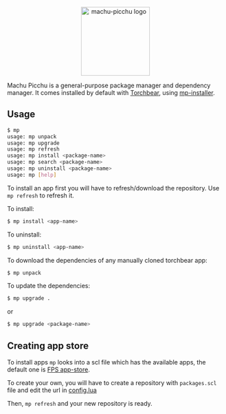 <p align="center"><img width="160" src="https://i.imgur.com/sbDmxz1.png" alt="machu-picchu logo"></p>

Machu Picchu is a general-purpose package manager and dependency manager.  It comes installed by default with [Torchbear](https://github.com/foundpatterns/torchbear), using [mp-installer](https://github.com/foundpatterns/mp-installer).

## Usage
```bash
$ mp
usage: mp unpack
usage: mp upgrade
usage: mp refresh
usage: mp install <package-name>
usage: mp search <package-name>
usage: mp uninstall <package-name>
usage: mp [help]
```

To install an app first you will have to refresh/download the 
repository. Use `mp refresh` to refresh it.

To install:
```bash
$ mp install <app-name>
```
To uninstall:
```bash
$ mp uninstall <app-name>
```

To download the dependencies of any manually cloned torchbear app:
```bash
$ mp unpack
```

To update the dependencies:
```bash
$ mp upgrade .
```
or
```bash
$ mp upgrade <package-name>
```

## Creating app store
To install apps `mp` looks into a scl file which has the
available apps, the default one is [FPS app-store](https://github.com/foundpatterns/app-store).

To create your own, you will have to create a repository with 
`packages.scl` file and edit the url in 
[config.lua](https://github.com/foundpatterns/machu-picchu/blob/master/configs/config.lua#L14)

Then, `mp refresh` and your new repository is ready.

